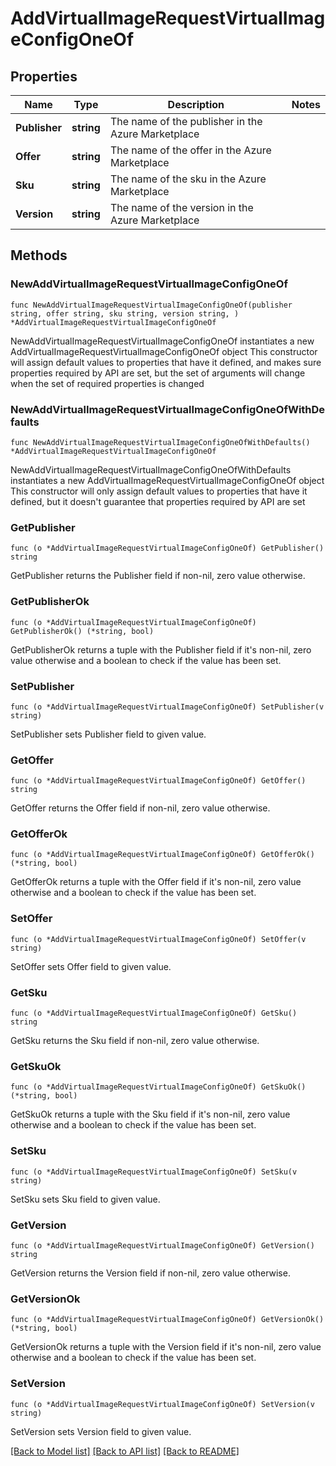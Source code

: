 # AddVirtualImageRequestVirtualImageConfigOneOf

## Properties

Name | Type | Description | Notes
------------ | ------------- | ------------- | -------------
**Publisher** | **string** | The name of the publisher in the Azure Marketplace | 
**Offer** | **string** | The name of the offer in the Azure Marketplace | 
**Sku** | **string** | The name of the sku in the Azure Marketplace | 
**Version** | **string** | The name of the version in the Azure Marketplace | 

## Methods

### NewAddVirtualImageRequestVirtualImageConfigOneOf

`func NewAddVirtualImageRequestVirtualImageConfigOneOf(publisher string, offer string, sku string, version string, ) *AddVirtualImageRequestVirtualImageConfigOneOf`

NewAddVirtualImageRequestVirtualImageConfigOneOf instantiates a new AddVirtualImageRequestVirtualImageConfigOneOf object
This constructor will assign default values to properties that have it defined,
and makes sure properties required by API are set, but the set of arguments
will change when the set of required properties is changed

### NewAddVirtualImageRequestVirtualImageConfigOneOfWithDefaults

`func NewAddVirtualImageRequestVirtualImageConfigOneOfWithDefaults() *AddVirtualImageRequestVirtualImageConfigOneOf`

NewAddVirtualImageRequestVirtualImageConfigOneOfWithDefaults instantiates a new AddVirtualImageRequestVirtualImageConfigOneOf object
This constructor will only assign default values to properties that have it defined,
but it doesn't guarantee that properties required by API are set

### GetPublisher

`func (o *AddVirtualImageRequestVirtualImageConfigOneOf) GetPublisher() string`

GetPublisher returns the Publisher field if non-nil, zero value otherwise.

### GetPublisherOk

`func (o *AddVirtualImageRequestVirtualImageConfigOneOf) GetPublisherOk() (*string, bool)`

GetPublisherOk returns a tuple with the Publisher field if it's non-nil, zero value otherwise
and a boolean to check if the value has been set.

### SetPublisher

`func (o *AddVirtualImageRequestVirtualImageConfigOneOf) SetPublisher(v string)`

SetPublisher sets Publisher field to given value.


### GetOffer

`func (o *AddVirtualImageRequestVirtualImageConfigOneOf) GetOffer() string`

GetOffer returns the Offer field if non-nil, zero value otherwise.

### GetOfferOk

`func (o *AddVirtualImageRequestVirtualImageConfigOneOf) GetOfferOk() (*string, bool)`

GetOfferOk returns a tuple with the Offer field if it's non-nil, zero value otherwise
and a boolean to check if the value has been set.

### SetOffer

`func (o *AddVirtualImageRequestVirtualImageConfigOneOf) SetOffer(v string)`

SetOffer sets Offer field to given value.


### GetSku

`func (o *AddVirtualImageRequestVirtualImageConfigOneOf) GetSku() string`

GetSku returns the Sku field if non-nil, zero value otherwise.

### GetSkuOk

`func (o *AddVirtualImageRequestVirtualImageConfigOneOf) GetSkuOk() (*string, bool)`

GetSkuOk returns a tuple with the Sku field if it's non-nil, zero value otherwise
and a boolean to check if the value has been set.

### SetSku

`func (o *AddVirtualImageRequestVirtualImageConfigOneOf) SetSku(v string)`

SetSku sets Sku field to given value.


### GetVersion

`func (o *AddVirtualImageRequestVirtualImageConfigOneOf) GetVersion() string`

GetVersion returns the Version field if non-nil, zero value otherwise.

### GetVersionOk

`func (o *AddVirtualImageRequestVirtualImageConfigOneOf) GetVersionOk() (*string, bool)`

GetVersionOk returns a tuple with the Version field if it's non-nil, zero value otherwise
and a boolean to check if the value has been set.

### SetVersion

`func (o *AddVirtualImageRequestVirtualImageConfigOneOf) SetVersion(v string)`

SetVersion sets Version field to given value.



[[Back to Model list]](../README.md#documentation-for-models) [[Back to API list]](../README.md#documentation-for-api-endpoints) [[Back to README]](../README.md)


